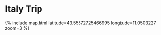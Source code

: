 # Italy Trip

<div
  data-skyscanner-widget="SearchWidget"
  data-associate-id="a62db278-4fa1-4c4d-bff2-b540a6d1a917"
  data-locale="en-GB"
  data-market="GB"
  data-currency="GBP"
></div>
<script src="https://widgets.skyscanner.net/widget-server/js/loader.js" async></script>

{% include map.html latitude=43.55572725466995 longitude=11.0503227 zoom=3 %}



